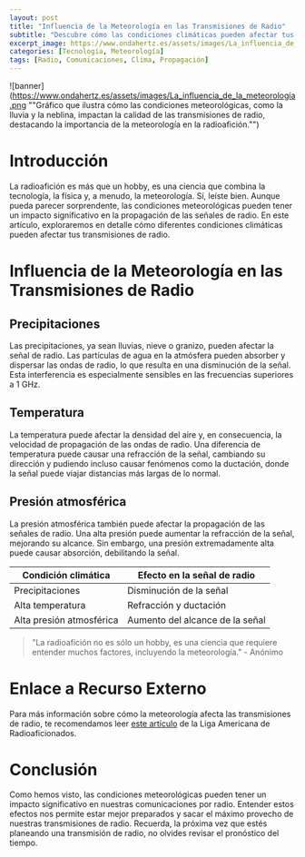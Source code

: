 ```yaml
---
layout: post
title: "Influencia de la Meteorología en las Transmisiones de Radio"
subtitle: "Descubre cómo las condiciones climáticas pueden afectar tus comunicaciones por radio"
excerpt_image: https://www.ondahertz.es/assets/images/La_influencia_de_la_meteorología.png
categories: [Tecnología, Meteorología]
tags: [Radio, Comunicaciones, Clima, Propagación]
---
```


![banner](https://www.ondahertz.es/assets/images/La_influencia_de_la_meteorología.png ""Gráfico que ilustra cómo las condiciones meteorológicas, como la lluvia y la neblina, impactan la calidad de las transmisiones de radio, destacando la importancia de la meteorología en la radioafición."")

# Introducción

La radioafición es más que un hobby, es una ciencia que combina la tecnología, la física y, a menudo, la meteorología. Sí, leíste bien. Aunque pueda parecer sorprendente, las condiciones meteorológicas pueden tener un impacto significativo en la propagación de las señales de radio. En este artículo, exploraremos en detalle cómo diferentes condiciones climáticas pueden afectar tus transmisiones de radio.

# Influencia de la Meteorología en las Transmisiones de Radio

## Precipitaciones

Las precipitaciones, ya sean lluvias, nieve o granizo, pueden afectar la señal de radio. Las partículas de agua en la atmósfera pueden absorber y dispersar las ondas de radio, lo que resulta en una disminución de la señal. Esta interferencia es especialmente sensibles en las frecuencias superiores a 1 GHz.

## Temperatura

La temperatura puede afectar la densidad del aire y, en consecuencia, la velocidad de propagación de las ondas de radio. Una diferencia de temperatura puede causar una refracción de la señal, cambiando su dirección y pudiendo incluso causar fenómenos como la ductación, donde la señal puede viajar distancias más largas de lo normal.

## Presión atmosférica

La presión atmosférica también puede afectar la propagación de las señales de radio. Una alta presión puede aumentar la refracción de la señal, mejorando su alcance. Sin embargo, una presión extremadamente alta puede causar absorción, debilitando la señal.

| Condición climática | Efecto en la señal de radio |
| --- | --- |
| Precipitaciones | Disminución de la señal |
| Alta temperatura | Refracción y ductación |
| Alta presión atmosférica | Aumento del alcance de la señal |

> "La radioafición no es sólo un hobby, es una ciencia que requiere entender muchos factores, incluyendo la meteorología." - Anónimo

# Enlace a Recurso Externo

Para más información sobre cómo la meteorología afecta las transmisiones de radio, te recomendamos leer [este artículo](https://www.arrl.org/files/file/Technology/tis/info/pdf/0209038.pdf) de la Liga Americana de Radioaficionados.

# Conclusión

Como hemos visto, las condiciones meteorológicas pueden tener un impacto significativo en nuestras comunicaciones por radio. Entender estos efectos nos permite estar mejor preparados y sacar el máximo provecho de nuestras transmisiones de radio. Recuerda, la próxima vez que estés planeando una transmisión de radio, no olvides revisar el pronóstico del tiempo.
